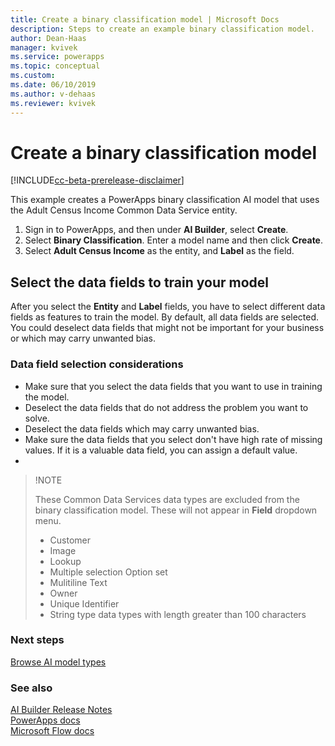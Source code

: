```yaml
---
title: Create a binary classification model | Microsoft Docs
description: Steps to create an example binary classification model. 
author: Dean-Haas
manager: kvivek
ms.service: powerapps
ms.topic: conceptual
ms.custom: 
ms.date: 06/10/2019
ms.author: v-dehaas
ms.reviewer: kvivek
---
```


# Create a binary classification model

[!INCLUDE[cc-beta-prerelease-disclaimer](./includes/cc-beta-prerelease-disclaimer.md)]

This example creates a PowerApps binary classification AI model that uses the Adult Census Income Common Data Service entity. 
1.	Sign in to PowerApps, and then under **AI Builder**, select **Create**. 
2.	Select **Binary Classification**. Enter a model name and then click **Create**.
3.	Select **Adult Census Income** as the entity, and **Label** as the field.

## Select the data fields to train your model
After you select the **Entity** and **Label** fields, you have to select different data fields as features to train the model. By default, all data fields are selected. You could deselect data fields that might not be important for your business or which may carry unwanted bias. 
 ### Data field selection considerations
- Make sure that you select the data fields that you want to use in training the model. 
- Deselect the data fields that do not address the problem you want to solve. 
- Deselect the data fields which may carry unwanted bias.
- Make sure the data fields that you select don't have high rate of missing values. If it is a valuable data field, you can assign a default value.
- 
> !NOTE
> 
> These Common Data Services data types are excluded from the binary classification model. These will not appear in **Field** dropdown menu. 
>- Customer
>- Image
>- Lookup
>- Multiple selection Option set
>- Mulitiline Text
>- Owner
>- Unique Identifier
>- String type data types with length greater than 100 characters 



### Next steps
[Browse AI model types](browse-ai-model-types.md) 

### See also
[AI Builder Release Notes](/power-platform-release-notes/october19/ai-builder)<br/>
[PowerApps docs](https://docs.microsoft.com/powerapps/)<br/>
[Microsoft Flow docs](https://docs.microsoft.com/flow/getting-started)
